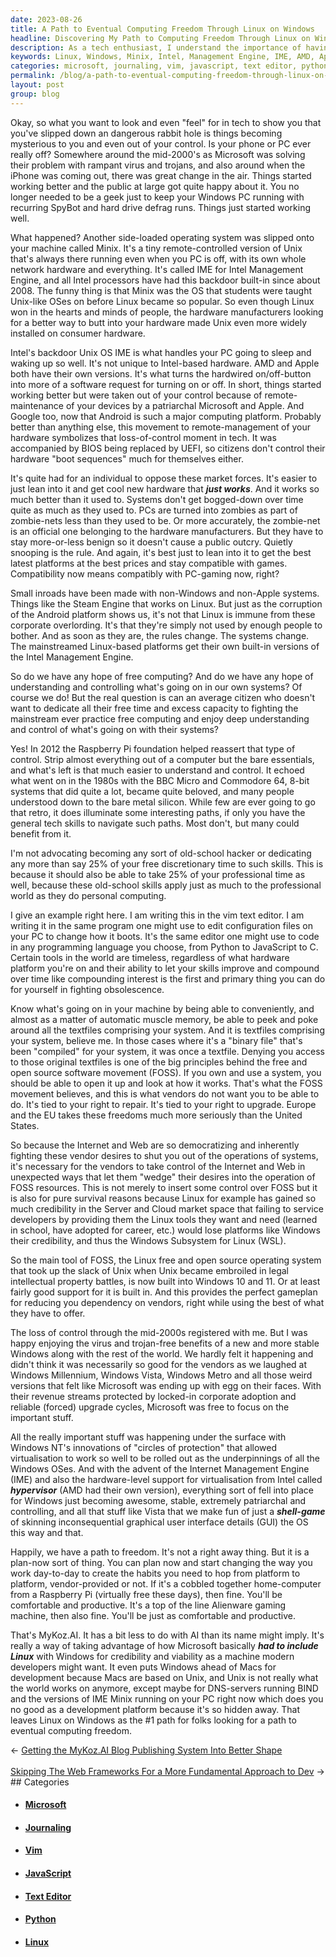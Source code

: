 ```yaml
---
date: 2023-08-26
title: A Path to Eventual Computing Freedom Through Linux on Windows
headline: Discovering My Path to Computing Freedom Through Linux on Windows
description: As a tech enthusiast, I understand the importance of having control over my computing experience. I've seen how the industry has shifted away from user control, but I believe that Linux on Windows can help us reclaim our freedom. With the right tools, we can take advantage of Microsoft's inclusion of Linux to be more productive and regain the control we lost. MyKoz.AI is a great way to start the journey to eventual computing freedom.
keywords: Linux, Windows, Minix, Intel, Management Engine, IME, AMD, Apple, Android, UEFI, BIOS, Steam Engine, Raspberry Pi, BBC Micro, Commodore 64, 8-bit, Vim, Text Editor, Configuration Files, Programming Language, Python, JavaScript, C, Free and Open Source Software, FOSS, Right to Repair, Right to Upgrade, EU, Server, Cloud, Zombie-nets, Market Forces, Hardware Platform, Games, Compiling, Binary Files,
categories: microsoft, journaling, vim, javascript, text editor, python, linux
permalink: /blog/a-path-to-eventual-computing-freedom-through-linux-on-windows/
layout: post
group: blog
---
```



Okay, so what you want to look and even "feel" for in tech to show you that
you've slipped down an dangerous rabbit hole is things becoming mysterious to
you and even out of your control. Is your phone or PC ever really off?
Somewhere around the mid-2000's as Microsoft was solving their problem with
rampant virus and trojans, and also around when the iPhone was coming out,
there was great change in the air. Things started working better and the public
at large got quite happy about it. You no longer needed to be a geek just to
keep your Windows PC running with recurring SpyBot and hard drive defrag runs.
Things just started working well. 

What happened? Another side-loaded operating system was slipped onto your
machine called Minix. It's a tiny remote-controlled version of Unix that's
always there running even when you PC is off, with its own whole network
hardware and everything. It's called IME for Intel Management Engine, and all
Intel processors have had this backdoor built-in since about 2008. The funny
thing is that Minix was the OS that students were taught Unix-like OSes on
before Linux became so popular. So even though Linux won in the hearts and
minds of people, the hardware manufacturers looking for a better way to butt
into your hardware made Unix even more widely installed on consumer hardware.

Intel's backdoor Unix OS IME is what handles your PC going to sleep and waking
up so well. It's not unique to Intel-based hardware. AMD and Apple both have
their own versions. It's what turns the hardwired on/off-button into more of a
software request for turning on or off. In short, things started working better
but were taken out of your control because of remote-maintenance of your
devices by a patriarchal Microsoft and Apple. And Google too, now that Android
is such a major computing platform. Probably better than anything else, this
movement to remote-management of your hardware symbolizes that loss-of-control
moment in tech. It was accompanied by BIOS being replaced by UEFI, so citizens
don't control their hardware "boot sequences" much for themselves either.

It's quite had for an individual to oppose these market forces. It's easier to
just lean into it and get cool new hardware that ***just works***. And it works
so much better than it used to. Systems don't get bogged-down over time quite
as much as they used to. PCs are turned into zombies as part of zombie-nets
less than they used to be. Or more accurately, the zombie-net is an official
one belonging to the hardware manufacturers. But they have to stay more-or-less
benign so it doesn't cause a public outcry. Quietly snooping is the rule. And
again, it's best just to lean into it to get the best latest platforms at the
best prices and stay compatible with games. Compatibility now means compatibly
with PC-gaming now, right?

Small inroads have been made with non-Windows and non-Apple systems. Things
like the Steam Engine that works on Linux. But just as the corruption of the
Android platform shows us, it's not that Linux is immune from these corporate
overlording. It's that they're simply not used by enough people to bother. And
as soon as they are, the rules change. The systems change. The mainstreamed
Linux-based platforms get their own built-in versions of the Intel Management
Engine.

So do we have any hope of free computing? And do we have any hope of
understanding and controlling what's going on in our own systems? Of course we
do! But the real question is can an average citizen who doesn't want to
dedicate all their free time and excess capacity to fighting the mainstream
ever practice free computing and enjoy deep understanding and control of what's
going on with their systems?

Yes! In 2012 the Raspberry Pi foundation helped reassert that type of control.
Strip almost everything out of a computer but the bare essentials, and what's
left is that much easier to understand and control. It echoed what went on in
the 1980s with the BBC Micro and Commodore 64, 8-bit systems that did quite a
lot, became quite beloved, and many people understood down to the bare metal
silicon. While few are ever going to go that retro, it does illuminate some
interesting paths, if only you have the general tech skills to navigate such
paths. Most don't, but many could benefit from it.

I'm not advocating becoming any sort of old-school hacker or dedicating any
more than say 25% of your free discretionary time to such skills. This is
because it should also be able to take 25% of your professional time as well,
because these old-school skills apply just as much to the professional world as
they do personal computing.

I give an example right here. I am writing this in the vim text editor. I am
writing it in the same program one might use to edit configuration files on
your PC to change how it boots. It's the same editor one might use to code in
any programming language you choose, from Python to JavaScript to C. Certain
tools in the world are timeless, regardless of what hardware platform you're on
and their ability to let your skills improve and compound over time like
compounding interest is the first and primary thing you can do for yourself in
fighting obsolescence.

Know what's going on in your machine by being able to conveniently, and almost
as a matter of automatic muscle memory, be able to peek and poke around all the
textfiles comprising your system. And it is textfiles comprising your system,
believe me. In those cases where it's a "binary file" that's been "compiled"
for your system, it was once a textfile. Denying you access to those original
textfiles is one of the big principles behind the free and open source software
movement (FOSS). If you own and use a system, you should be able to open it up
and look at how it works. That's what the FOSS movement believes, and this is
what vendors do not want you to be able to do. It's tied to your right to
repair. It's tied to your right to upgrade. Europe and the EU takes these
freedoms much more seriously than the United States.

So because the Internet and Web are so democratizing and inherently fighting
these vendor desires to shut you out of the operations of systems, it's
necessary for the vendors to take control of the Internet and Web in unexpected
ways that let them "wedge" their desires into the operation of FOSS resources.
This is not merely to insert some control over FOSS but it is also for pure
survival reasons because Linux for example has gained so much credibility in
the Server and Cloud market space that failing to service developers by
providing them the Linux tools they want and need (learned in school, have
adopted for career, etc.) would lose platforms like Windows their credibility,
and thus the Windows Subsystem for Linux (WSL).

So the main tool of FOSS, the Linux free and open source operating system that
took up the slack of Unix when Unix became embroiled in legal intellectual
property battles, is now built into Windows 10 and 11. Or at least fairly good
support for it is built in. And this provides the perfect gameplan for reducing
you dependency on vendors, right while using the best of what they have to
offer.

The loss of control through the mid-2000s registered with me. But I was happy
enjoying the virus and trojan-free benefits of a new and more stable Windows
along with the rest of the world. We hardly felt it happening and didn't think
it was necessarily so good for the vendors as we laughed at Windows Millennium,
Windows Vista, Windows Metro and all those weird versions that felt like
Microsoft was ending up with egg on their faces. With their revenue streams
protected by locked-in corporate adoption and reliable (forced) upgrade cycles,
Microsoft was free to focus on the important stuff.

All the really important stuff was happening under the surface with Windows
NT's innovations of "circles of protection" that allowed virtualisation to work
so well to be rolled out as the underpinnings of all the Windows OSes. And with
the advent of the Internet Management Engine (IME) and also the hardware-level
support for virtualisation from Intel called ***hypervisor*** (AMD had their
own version), everything sort of fell into place for Windows just becoming
awesome, stable, extremely patriarchal and controlling, and all that stuff like
Vista that we make fun of just a ***shell-game*** of skinning inconsequential
graphical user interface details (GUI) the OS this way and that.

Happily, we have a path to freedom. It's not a right away thing. But it is a
plan-now sort of thing. You can plan now and start changing the way you work
day-to-day to create the habits you need to hop from platform to platform,
vendor-provided or not. If it's a cobbled together home-computer from a
Raspberry Pi (virtually free these days), then fine. You'll be comfortable and
productive. It's a top of the line Alienware gaming machine, then also fine.
You'll be just as comfortable and productive. 

That's MyKoz.AI. It has a bit less to do with AI than its name might imply.
It's really a way of taking advantage of how Microsoft basically ***had to
include Linux*** with Windows for credibility and viability as a machine modern
developers might want. It even puts Windows ahead of Macs for development
because Macs are based on Unix, and Unix is not really what the world works on
anymore, except maybe for DNS-servers running BIND and the versions of IME
Minix running on your PC right now which does you no good as a development
platform because it's so hidden away. That leaves Linux on Windows as the #1
path for folks looking for a path to eventual computing freedom.








<div class="arrow-links"><div class="post-nav-prev"><span class="arrow">&larr;&nbsp;</span><a href="/blog/getting-the-mykoz-ai-blog-publishing-system-into-better-shape/">Getting the MyKoz.AI Blog Publishing System Into Better Shape</a></div> &nbsp; <div class="post-nav-next"><a href="/blog/skipping-the-web-frameworks-for-a-more-fundamental-approach-to-dev/">Skipping The Web Frameworks For a More Fundamental Approach to Dev</a><span class="arrow">&nbsp;&rarr;</span></div></div>
## Categories

<ul>
<li><h4><a href='/microsoft/'>Microsoft</a></h4></li>
<li><h4><a href='/journaling/'>Journaling</a></h4></li>
<li><h4><a href='/vim/'>Vim</a></h4></li>
<li><h4><a href='/javascript/'>JavaScript</a></h4></li>
<li><h4><a href='/text-editor/'>Text Editor</a></h4></li>
<li><h4><a href='/python/'>Python</a></h4></li>
<li><h4><a href='/linux/'>Linux</a></h4></li></ul>